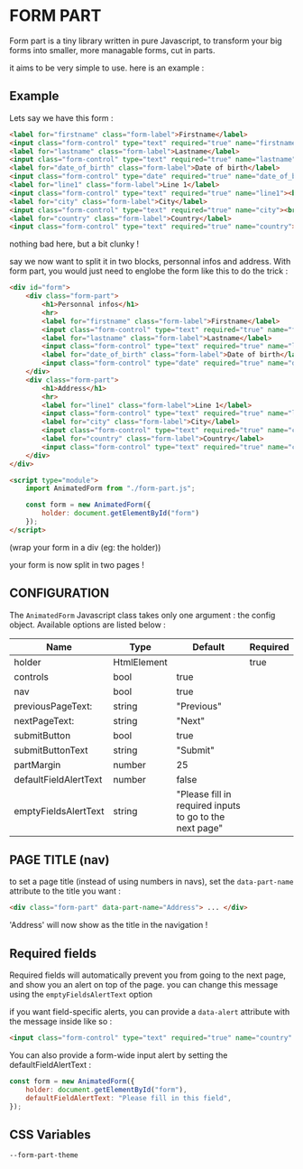 # FORM PART
Form part is a tiny library written in pure Javascript, to transform your big forms into smaller, more managable forms, cut in parts.

it aims to be very simple to use. here is an example :

## Example
Lets say we have this form :

```html
<label for="firstname" class="form-label">Firstname</label>
<input class="form-control" type="text" required="true" name="firstname"><br>
<label for="lastname" class="form-label">Lastname</label>
<input class="form-control" type="text" required="true" name="lastname"><br>
<label for="date_of_birth" class="form-label">Date of birth</label>
<input class="form-control" type="date" required="true" name="date_of_birth"><br>
<label for="line1" class="form-label">Line 1</label>
<input class="form-control" type="text" required="true" name="line1"><br>
<label for="city" class="form-label">City</label>
<input class="form-control" type="text" required="true" name="city"><br>
<label for="country" class="form-label">Country</label>
<input class="form-control" type="text" required="true" name="country"><br>
```

nothing bad here, but a bit clunky !

say we now want to split it in two blocks, personnal infos and address. With form part, you would just need to englobe the form like this to do the trick :

```html
<div id="form">
    <div class="form-part">
        <h1>Personnal infos</h1>
        <hr>
        <label for="firstname" class="form-label">Firstname</label>
        <input class="form-control" type="text" required="true" name="firstname"><br>
        <label for="lastname" class="form-label">Lastname</label>
        <input class="form-control" type="text" required="true" name="lastname"><br>
        <label for="date_of_birth" class="form-label">Date of birth</label>
        <input class="form-control" type="date" required="true" name="date_of_birth"><br>
    </div>
    <div class="form-part">
        <h1>Address</h1>
        <hr>
        <label for="line1" class="form-label">Line 1</label>
        <input class="form-control" type="text" required="true" name="line1"><br>
        <label for="city" class="form-label">City</label>
        <input class="form-control" type="text" required="true" name="city"><br>
        <label for="country" class="form-label">Country</label>
        <input class="form-control" type="text" required="true" name="country"><br>
    </div>
</div>

<script type="module">
    import AnimatedForm from "./form-part.js";

    const form = new AnimatedForm({
        holder: document.getElementById("form")
    });
</script>
```
(wrap your form in a div (eg: the holder))

your form is now split in two pages !

## CONFIGURATION

The `AnimatedForm` Javascript class takes only one argument : the config object.
Available options are listed below :

| Name                  | Type          | Default                                                   | Required  |
|-----------------------|---------------|-----------------------------------------------------------|-----------|
| holder                | HtmlElement   |                                                           | true      |
| controls              | bool          | true                                                      |           |
| nav                   | bool          | true                                                      |           |
| previousPageText:     | string        | "Previous"                                                |           |
| nextPageText:         | string        | "Next"                                                    |           |
| submitButton          | bool          | true                                                      |           |
| submitButtonText      | string        | "Submit"                                                  |           |
| partMargin            | number        | 25                                                        |           |
| defaultFieldAlertText | number        | false                                                     |           |
| emptyFieldsAlertText  | string        | "Please fill in required inputs to go to the next page"   |           |

## PAGE TITLE (nav)
to set a page title (instead of using numbers in navs), set the `data-part-name` attribute to the title you want :

```html
<div class="form-part" data-part-name="Address"> ... </div>
```

'Address' will now show as the title in the navigation !

## Required fields

Required fields will automatically prevent you from going to the next page, and show you an alert on top of the page.
you can change this message using the `emptyFieldsAlertText` option

if you want field-specific alerts, you can provide a `data-alert` attribute with the message inside like so :

```html
<input class="form-control" type="text" required="true" name="country" data-alert="Please indicate your country">
```

You can also provide a form-wide input alert by setting the defaultFieldAlertText :

```javascript
const form = new AnimatedForm({
    holder: document.getElementById("form"),
    defaultFieldAlertText: "Please fill in this field",
});
```

## CSS Variables

```css
--form-part-theme
```